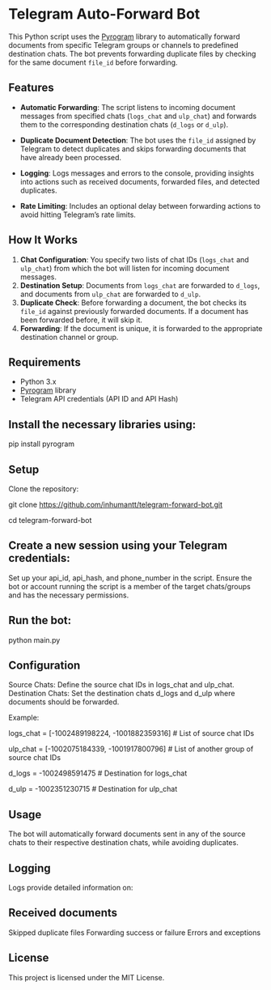 # Telegram Auto-Forward Bot

This Python script uses the [Pyrogram](https://docs.pyrogram.org/) library to automatically forward documents from specific Telegram groups or channels to predefined destination chats. The bot prevents forwarding duplicate files by checking for the same document `file_id` before forwarding.

## Features

- **Automatic Forwarding**: The script listens to incoming document messages from specified chats (`logs_chat` and `ulp_chat`) and forwards them to the corresponding destination chats (`d_logs` or `d_ulp`).
  
- **Duplicate Document Detection**: The bot uses the `file_id` assigned by Telegram to detect duplicates and skips forwarding documents that have already been processed.

- **Logging**: Logs messages and errors to the console, providing insights into actions such as received documents, forwarded files, and detected duplicates.

- **Rate Limiting**: Includes an optional delay between forwarding actions to avoid hitting Telegram’s rate limits.

## How It Works

1. **Chat Configuration**: You specify two lists of chat IDs (`logs_chat` and `ulp_chat`) from which the bot will listen for incoming document messages.
2. **Destination Setup**: Documents from `logs_chat` are forwarded to `d_logs`, and documents from `ulp_chat` are forwarded to `d_ulp`.
3. **Duplicate Check**: Before forwarding a document, the bot checks its `file_id` against previously forwarded documents. If a document has been forwarded before, it will skip it.
4. **Forwarding**: If the document is unique, it is forwarded to the appropriate destination channel or group.

## Requirements

- Python 3.x
- [Pyrogram](https://docs.pyrogram.org/) library
- Telegram API credentials (API ID and API Hash)

## Install the necessary libraries using:
pip install pyrogram

## Setup
Clone the repository:

git clone https://github.com/inhumantt/telegram-forward-bot.git

cd telegram-forward-bot

## Create a new session using your Telegram credentials:
Set up your api_id, api_hash, and phone_number in the script.
Ensure the bot or account running the script is a member of the target chats/groups and has the necessary permissions.

## Run the bot:
python main.py

## Configuration
Source Chats: Define the source chat IDs in logs_chat and ulp_chat.
Destination Chats: Set the destination chats d_logs and d_ulp where documents should be forwarded.

Example:

logs_chat = [-1002489198224, -1001882359316]  # List of source chat IDs

ulp_chat = [-1002075184339, -1001917800796]   # List of another group of source chat IDs

d_logs = -1002498591475  # Destination for logs_chat

d_ulp = -1002351230715   # Destination for ulp_chat

## Usage
The bot will automatically forward documents sent in any of the source chats to their respective destination chats, while avoiding duplicates.

## Logging
Logs provide detailed information on:

## Received documents
Skipped duplicate files
Forwarding success or failure
Errors and exceptions

## License
This project is licensed under the MIT License.
